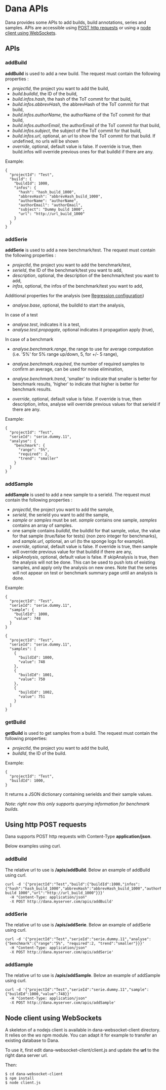 # Dana APIs

Dana provides some APIs to add builds, build annotations, series and samples. APIs are accessible using [POST http requests](#usingPost) or using a [node client using WebSockets](#usingClient).

## APIs

### <a name="addBuild"></a>addBuild

**addBuild** is used to add a new build. The request must contain the following properties :
- *projectId*, the project you want to add the build,
- *build.buildId*, the ID of the build,
- *build.infos.hash*, the hash of the ToT commit for that build,
- *build.infos.abbrevHash*, the abbrevHash of the ToT commit for that build,
- *build.infos.authorName*, the authorName of the ToT commit for that build,
- *build.infos.authorEmail*, the authorEmail of the ToT commit for that build,
- *build.infos.subject*, the subject of the ToT commit for that build,
- *build.infos.url*, optional, an url to show the ToT commit for that build. If undefined, no urls will be shown
- *override*, optional, default value is false. If override is true, then build.infos will override previous ones for that buildId if there are any.

Example:

```
{
  "projectId": "Test",
  "build": {
    "buildId": 1000,
    "infos": {
      "hash": "hash_build_1000",
      "abbrevHash": "abbrevHash_build_1000",
      "authorName": "authorName",
      "authorEmail": "authorEmail",
      "subject": "Dummy build 1000",
      "url": "http://url_build_1000"
    }
  }
}
```

### <a name="addSerie"></a>addSerie

**addSerie** is used to add a new benchmark/test. The request must contain the following properties :
- *projectId*, the project you want to add the benchmark/test,
- *serieId*, the ID of the benchmark/test you want to add,
- *description*, optional, the description of the benchmark/test you want to add,
- *infos*, optional, the infos of the benchmark/test you want to add,

Additional properties for the analysis (see [Regression configuration](Principles.md#regressions))
- *analyse.base*, optional, the buildId to start the analysis,

In case of a test
- *analyse.test*, indicates it is a test,
- *analyse.test.propagate*, optional indicates it propagation apply (true),

In case of a benchmark
- *analyse.benchmark.range*, the range to use for average computation (i.e. '5%' for 5% range up/down, 5, for +/- 5 range),
- *analyse.benchmark.required*, the number of required samples to confirm an average, can be used for noise elimination,
- *analyse.benchmark.trend*, 'smaller' to indicate that smaller is better for benchmark results, 'higher' to indicate that higher is better for benchmark results.

- *override*, optional, default value is false. If override is true, then description, infos, analyse will override previous values for that serieId if there are any.

Example:

```
{
  "projectId": "Test",
  "serieId": "serie.dummy.11",
  "analyse": {
    "benchmark": {
      "range": "5%",
      "required": 2,
      "trend": "smaller"
    }
  }
}
```

### <a name="addSample"></a>addSample

**addSample** is used to add a new sample to a serieId. The request must contain the following properties :
- *projectId*, the project you want to add the sample,
- *serieId*, the serieId you want to add the sample,
- *sample* or *samples* must be set. *sample* contains one sample, *samples* contains an array of samples.
- one sample contains *buildId*, the buildId for that sample, *value*, the value for that sample (true/false for tests) (non zero integer for benchmarks), and *sample.url*, optional, an url (to the sponge logs for example).
- *override*, optional, default value is false. If override is true, then sample will override previous value for that buildId if there are any,
- *skipAnalysis*, optional, default value is false. If skipAnalysis is true, then the analysis will not be done. This can be used to push lots of existing samples, and apply only the analysis on new ones. Note that  the series will not appear on test or benchmark summary page until an analysis is done.

Example:

```
{
  "projectId": "Test",
  "serieId": "serie.dummy.11",
  "sample": {
    "buildId": 1000,
    "value": 748
  }
}

{
  "projectId": "Test",
  "serieId": "serie.dummy.11",
  "samples": [
    {
      "buildId": 1000,
      "value": 748
    },
    {
      "buildId": 1001,
      "value": 750
    },
    {
      "buildId": 1002,
      "value": 751
    }
  ]
}
```

### <a name="getBuild"></a>getBuild

**getBuild** is used to get samples from a build. The request must contain the following properties:
- *projectId*, the project you want to add the build,
- *buildId*, the ID of the build.

Example:

```
{
  "projectId": "Test",
  "buildId": 1000,
}
```

It returns a JSON dictionary containing serieIds and their sample values.

_Note: right now this only supports querying information for benchmark builds._

## <a name="usingPost"></a>Using http POST requests

Dana supports POST http requests with Content-Type **application/json**.

Below examples using curl.

### addBuild

The relative url to use is **/apis/addBuild**. Below an example of addBuild using curl.

```
curl -d '{"projectId":"Test","build":{"buildId":1000,"infos":{"hash":"hash_build_1000","abbrevHash":"abbrevHash_build_1000","authorName":"authorName","authorEmail":"authorEmail","subject":"Dummy build 1000","url":"http://url_build_1000"}}}'
  -H "Content-Type: application/json"
  -X POST http://dana.myserver.com/apis/addBuild'
```
### addSerie

The relative url to use is **/apis/addSerie**. Below an example of addSerie using curl.

```
curl -d '{"projectId":"Test","serieId":"serie.dummy.11","analyse":{"benchmark":{"range":"5%", "required":2, "trend":"smaller"}}}'
  -H "Content-Type: application/json"
  -X POST http://dana.myserver.com/apis/addSerie'
```
### addSample

The relative url to use is **/apis/addSample**. Below an example of addSample using curl.

```
curl -d '{"projectId":"Test","serieId":"serie.dummy.11","sample":{"buildId":1000,"value":748}}'
  -H "Content-Type: application/json"
  -X POST http://dana.myserver.com/apis/addSample'
```

## <a name="usingClient"></a> Node client using WebSockets

A skeleton of a nodejs client is available in dana-websocket-client directory. It relies on the *ws* npm module. You can adapt it for example to transfer an existing database to Dana.

To use it, first edit dana-websocket-client/client.js and update the **url** to the right dana server url.

Then:

```
$ cd dana-websocket-client
$ npm install
$ node client.js
```
